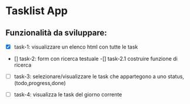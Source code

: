 # Tasklist App

## Funzionalità da sviluppare:

- [x] task-1: visualizzare un elenco html con tutte le task 
- [] task-2: form con ricerca testuale
    -[] task-2.1 costruire funzione di ricerca
- [ ] task-3: selezionare/visualizzare le task che appartegono a uno status, (todo,progress,done)
- [ ] task-4: visualizza le task del giorno corrente

